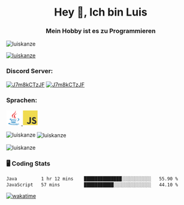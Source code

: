 <h1 align="center">Hey 👋, Ich bin Luis</h1>
<h3 align="center">Mein Hobby ist es zu Programmieren</h3>

<p align="left"> <img src="https://komarev.com/ghpvc/?username=luiskanze&label=Profile%20views&color=0e75b6&style=flat" alt="luiskanze" /> </p>

<p align="left"> <a href="https://github.com/ryo-ma/github-profile-trophy"><img src="https://github-profile-trophy.vercel.app/?username=luiskanze" alt="luiskanze" /></a> </p>

<h3 align="left">Discord Server:</h3>
<p align="left">
<a href="https://discord.gg/J7m8kCTzJF" target="blank"><img align="center" src="https://raw.githubusercontent.com/rahuldkjain/github-profile-readme-generator/master/src/images/icons/Social/discord.svg" alt="J7m8kCTzJF" height="30" width="40" /></a>
  <a href="https://discord.gg/s2tGMtx9Xq" target="blank"><img align="center" src="https://raw.githubusercontent.com/rahuldkjain/github-profile-readme-generator/master/src/images/icons/Social/discord.svg" alt="J7m8kCTzJF" height="30" width="40" /></a>
</p>

<h3 align="left">Sprachen:</h3>
<p align="left"> <a href="https://www.java.com" target="_blank"> <img src="https://raw.githubusercontent.com/devicons/devicon/master/icons/java/java-original.svg" alt="java" width="40" height="40"/> </a> <a href="https://developer.mozilla.org/en-US/docs/Web/JavaScript" target="_blank"> <img src="https://raw.githubusercontent.com/devicons/devicon/master/icons/javascript/javascript-original.svg" alt="javascript" width="40" height="40"/> </a> </p>

<p><img align="left" src="https://github-readme-stats.vercel.app/api/top-langs?username=luiskanze&show_icons=true&locale=de&layout=compact" alt="luiskanze" /></p>

<p>&nbsp;<img align="center" src="https://github-readme-stats.vercel.app/api?username=luiskanze&show_icons=true&locale=de" alt="luiskanze" /></p>

<p><img align="center" src="https://github-readme-streak-stats.herokuapp.com/?user=luiskanze&" alt="luiskanze" /></p>

### 🖥️ Coding Stats
<!--START_SECTION:waka-->
```text
Java         1 hr 12 mins    ██████████████░░░░░░░░░░░   55.90 % 
JavaScript   57 mins         ███████████░░░░░░░░░░░░░░   44.10 % 
```
<!--END_SECTION:waka-->
[![wakatime](https://wakatime.com/badge/user/3bb27139-bde3-41dd-888c-96d97966e645.svg)](https://wakatime.com/@3bb27139-bde3-41dd-888c-96d97966e645)

[discord]: https://discord.gg/YwzqTEeyx9
[discord]: https://discord.gg/s2tGMtx9Xq
